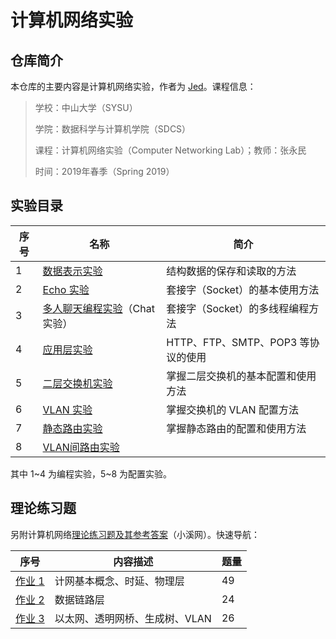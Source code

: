 # 计算机网络实验

## 仓库简介

本仓库的主要内容是计算机网络实验，作者为 [Jed](https://www.jeddd.com)。课程信息：

> 学校：中山大学（SYSU）
>
> 学院：数据科学与计算机学院（SDCS）
>
> 课程：计算机网络实验（Computer Networking Lab）；教师：张永民
>
> 时间：2019年春季（Spring 2019）



## 实验目录

| 序号 | 名称                                               | 简介                               |
| ---- | -------------------------------------------------- | ---------------------------------- |
| 1    | [数据表示实验](Lab1_DataExpressing)                | 结构数据的保存和读取的方法         |
| 2    | [Echo 实验](Lab2_TcpUdpEcho)                       | 套接字（Socket）的基本使用方法     |
| 3    | [多人聊天编程实验](Lab3_TcpGroupChat)（Chat 实验） | 套接字（Socket）的多线程编程方法   |
| 4    | [应用层实验](Lab4_ApplicationLayer)                | HTTP、FTP、SMTP、POP3 等协议的使用 |
| 5    | [二层交换机实验](Lab5_二层交换机实验)              | 掌握二层交换机的基本配置和使用方法 |
| 6    | [VLAN 实验](Lab6_VLAN实验)                         | 掌握交换机的 VLAN 配置方法         |
| 7    | [静态路由实验](Lab7_静态路由实验)                  | 掌握静态路由的配置和使用方法       |
| 8    | [VLAN间路由实验](Lab8_VLAN间路由实验)              |                                    |

其中 1~4 为编程实验，5~8 为配置实验。



## 理论练习题

另附计算机网络[理论练习题及其参考答案](计网理论练习题)（小溪网）。快速导航：

| 序号             | 内容描述                       | 题量 |
| ---------------- | ------------------------------ | ---- |
| [作业 1](计网理论练习题/ex1.md) | 计网基本概念、时延、物理层     | 49   |
| [作业 2](计网理论练习题/ex2.md) | 数据链路层                     | 24   |
| [作业 3](计网理论练习题/ex3.md) | 以太网、透明网桥、生成树、VLAN | 26   |

